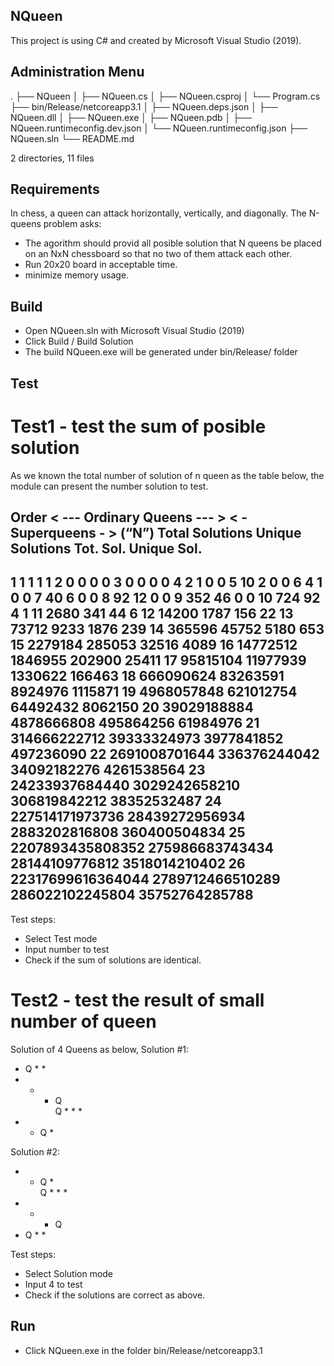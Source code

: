 ## NQueen
This project is using C# and created by Microsoft Visual Studio (2019).
 
## Administration Menu
.
├── NQueen
│   ├── NQueen.cs
│   ├── NQueen.csproj
│   └── Program.cs
├── bin/Release/netcoreapp3.1
│   ├── NQueen.deps.json
│   ├── NQueen.dll
│   ├── NQueen.exe
│   ├── NQueen.pdb
│   ├── NQueen.runtimeconfig.dev.json
│   └── NQueen.runtimeconfig.json
├── NQueen.sln
└── README.md

2 directories, 11 files


## Requirements
In chess, a queen can attack horizontally, vertically, and diagonally. The N-queens problem asks:
- The agorithm should provid all posible solution that N queens be placed on an NxN chessboard so that no two of them attack each other.
- Run 20x20 board in acceptable time.
- minimize memory usage.


## Build
- Open NQueen.sln with Microsoft Visual Studio (2019)
- Click Build / Build Solution
- The build NQueen.exe will be generated under bin/Release/ folder

## Test
# Test1 - test the sum of posible solution
As we known the total number of solution of n queen as the table below,
the module can present the number solution to test.

Order    < ---   Ordinary Queens   --- >             < - Superqueens - >
(“N”)   Total Solutions   Unique Solutions         Tot. Sol.     Unique Sol.
---------------------------------------------------------------------------
1                     1                  1                1               1
2                     0                  0                0               0
3                     0                  0                0               0
4                     2                  1                0               0
5                    10                  2                0               0
6                     4                  1                0               0
7                    40                  6                0               0
8                    92                 12                0               0
9                   352                 46                0               0
10                  724                 92                4               1
11                 2680                341               44               6
12                14200               1787              156              22
13                73712               9233             1876             239
14               365596              45752             5180             653
15              2279184             285053            32516            4089
16             14772512            1846955           202900           25411
17             95815104           11977939          1330622          166463
18            666090624           83263591          8924976         1115871
19           4968057848          621012754         64492432         8062150
20          39029188884         4878666808        495864256        61984976
21         314666222712        39333324973       3977841852       497236090
22        2691008701644       336376244042      34092182276      4261538564
23       24233937684440      3029242658210     306819842212     38352532487
24      227514171973736     28439272956934    2883202816808    360400504834
25     2207893435808352    275986683743434   28144109776812   3518014210402
26    22317699616364044   2789712466510289  286022102245804  35752764285788
---------------------------------------------------------------------------
Test steps:
- Select Test mode
- Input number to test
- Check if the sum of solutions are identical.

# Test2 - test the result of small number of queen

Solution of 4 Queens as below,
Solution #1:
*    Q    *    *    
*    *    *    Q    
Q    *    *    *    
*    *    Q    *    


Solution #2:
*    *    Q    *    
Q    *    *    *    
*    *    *    Q    
*    Q    *    *   

Test steps:
- Select Solution mode
- Input 4 to test
- Check if the solutions are correct as above.

## Run
- Click NQueen.exe in the folder bin/Release/netcoreapp3.1
